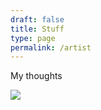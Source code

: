 ```yaml
---
draft: false
title: Stuff
type: page
permalink: /artist
---
```

My thoughts 

![](/images/aRtist/blob-20200320_152823.png)

